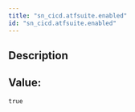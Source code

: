 ```yaml
---
title: "sn_cicd.atfsuite.enabled"
id: "sn_cicd.atfsuite.enabled"
---
```

## Description



## Value: 
```
true
```